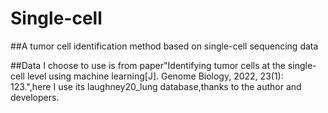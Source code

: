 # Single-cell
##A tumor cell identification method based on single-cell sequencing data

##Data I choose to use is from paper"Identifying tumor cells at the single-cell level using machine learning[J]. Genome Biology, 2022, 23(1): 123.",here I use its laughney20_lung database,thanks to the author and developers.
